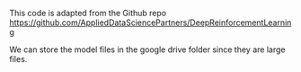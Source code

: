 This code is adapted from the Github repo https://github.com/AppliedDataSciencePartners/DeepReinforcementLearning

We can store the model files in the google drive folder since they are large files.